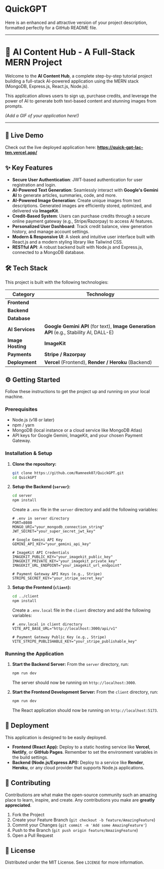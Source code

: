 # QuickGPT

Here is an enhanced and attractive version of your project description, formatted perfectly for a GitHub README file.

-----

# 🤖 AI Content Hub - A Full-Stack MERN Project

Welcome to the **AI Content Hub**, a complete step-by-step tutorial project building a full-stack AI-powered application using the MERN stack (MongoDB, Express.js, React.js, Node.js).

This application allows users to sign up, purchase credits, and leverage the power of AI to generate both text-based content and stunning images from prompts.

[](https://opensource.org/licenses/MIT)
[](https://www.google.com/search?q=https://github.com/Ramneek07/QuickGPT/stargazers)

*(Add a GIF of your application here\!)*

-----

## 🚀 Live Demo

Check out the live deployed application here: **https://quick-gpt-lac-ten.vercel.app/**

## ✨ Key Features

  * **Secure User Authentication**: JWT-based authentication for user registration and login.
  * **AI-Powered Text Generation**: Seamlessly interact with **Google's Gemini AI** to generate articles, summaries, code, and more.
  * **AI-Powered Image Generation**: Create unique images from text descriptions. Generated images are efficiently stored, optimized, and delivered via **ImageKit**.
  * **Credit-Based System**: Users can purchase credits through a secure online payment gateway (e.g., Stripe/Razorpay) to access AI features.
  * **Personalized User Dashboard**: Track credit balance, view generation history, and manage account settings.
  * **Modern & Responsive UI**: A sleek and intuitive user interface built with React.js and a modern styling library like Tailwind CSS.
  * **RESTful API**: A robust backend built with Node.js and Express.js, connected to a MongoDB database.

## 🛠️ Tech Stack

This project is built with the following technologies:

| Category      | Technology                                                                                                                              |
|---------------|-----------------------------------------------------------------------------------------------------------------------------------------|
| **Frontend** |    |
| **Backend** |                                      |
| **Database** |                                                                                              |
| **AI Services** | **Google Gemini API** (for text), **Image Generation API** (e.g., Stability AI, DALL-E)                                                  |
| **Image Hosting** | **ImageKit** |
| **Payments** | **Stripe / Razorpay** |
| **Deployment** | **Vercel** (Frontend), **Render / Heroku** (Backend)                                                                                      |

## ⚙️ Getting Started

Follow these instructions to get the project up and running on your local machine.

### Prerequisites

  * Node.js (v18 or later)
  * npm / yarn
  * MongoDB (local instance or a cloud service like MongoDB Atlas)
  * API keys for Google Gemini, ImageKit, and your chosen Payment Gateway.

### Installation & Setup

1.  **Clone the repository:**

    ```bash
    git clone https://github.com/Ramneek07/QuickGPT.git
    cd QuickGPT
    ```

2.  **Setup the Backend (`server`):**

    ```bash
    cd server
    npm install
    ```

    Create a `.env` file in the `server` directory and add the following variables:

    ```env
    # .env in server directory
    PORT=8080
    MONGO_URI="your_mongodb_connection_string"
    JWT_SECRET="your_super_secret_jwt_key"

    # Google Gemini API Key
    GEMINI_API_KEY="your_gemini_api_key"

    # ImageKit API Credentials
    IMAGEKIT_PUBLIC_KEY="your_imagekit_public_key"
    IMAGEKIT_PRIVATE_KEY="your_imagekit_private_key"
    IMAGEKIT_URL_ENDPOINT="your_imagekit_url_endpoint"

    # Payment Gateway API Keys (e.g., Stripe)
    STRIPE_SECRET_KEY="your_stripe_secret_key"
    ```

3.  **Setup the Frontend (`client`):**

    ```bash
    cd ../client
    npm install
    ```

    Create a `.env.local` file in the `client` directory and add the following variables:

    ```env
    # .env.local in client directory
    VITE_API_BASE_URL="http://localhost:3000/api/v1"

    # Payment Gateway Public Key (e.g., Stripe)
    VITE_STRIPE_PUBLISHABLE_KEY="your_stripe_publishable_key"
    ```

### Running the Application

1.  **Start the Backend Server:**
    From the `server` directory, run:

    ```bash
    npm run dev
    ```

    The server should now be running on `http://localhost:3000`.

2.  **Start the Frontend Development Server:**
    From the `client` directory, run:

    ```bash
    npm run dev
    ```

    The React application should now be running on `http://localhost:5173`.

## 🚀 Deployment

This application is designed to be easily deployed.

  * **Frontend (React App):** Deploy to a static hosting service like **Vercel**, **Netlify**, or **GitHub Pages**. Remember to set the environment variables in the build settings.
  * **Backend (Node.js/Express API):** Deploy to a service like **Render**, **Heroku**, or any cloud provider that supports Node.js applications.

## 🤝 Contributing

Contributions are what make the open-source community such an amazing place to learn, inspire, and create. Any contributions you make are **greatly appreciated**.

1.  Fork the Project
2.  Create your Feature Branch (`git checkout -b feature/AmazingFeature`)
3.  Commit your Changes (`git commit -m 'Add some AmazingFeature'`)
4.  Push to the Branch (`git push origin feature/AmazingFeature`)
5.  Open a Pull Request

## 📜 License

Distributed under the MIT License. See `LICENSE` for more information.
